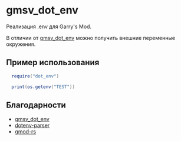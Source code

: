 # gmsv_dot_env

Реализация .env для Garry's Mod.

В отличии от [gmsv_dot_env](https://github.com/owainjones74/gmsv_dot_env) можно получить внешние переменные окружения.

## Пример использования

```lua
  require("dot_env")

  print(os.getenv("TEST"))
```

## Благодарности

- [gmsv_dot_env](https://github.com/owainjones74/gmsv_dot_env)
- [dotenv-parser](https://github.com/rubik/dotenv-parser)
- [gmod-rs](https://github.com/WilliamVenner/gmod-rs)
